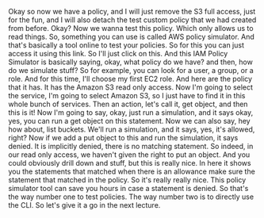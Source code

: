 
<v Instructor>Okay so now we have a policy,</v>
and I will just remove the S3 full access,
just for the fun, and I will also detach
the test custom policy that we had created from before.
Okay? Now we wanna test this policy.
Which only allows us to read things.
So, something you can use is called AWS policy simulator.
And that's basically a tool online to test your policies.
So for this you can just access it using this link.
So I'll just click on this.
And this IAM Policy Simulator is basically saying,
okay, what policy do we have?
and then, how do we simulate stuff?
So for example, you can look for a user, a group, or a role.
And for this time, I'll choose my first EC2 role.
And here are the policy that it has.
It has the Amazon S3 read only access.
Now I'm going to select the service,
I'm going to select Amazon S3,
so I just have to find it in this whole bunch of services.
Then an action, let's call it, get object,
and then this is it!
Now I'm going to say, okay, just run a simulation,
and it says okay, yes, you can run a get object
on this statement.
Now we can also say, hey how about, list buckets.
We'll run a simulation, and it says,
yes, it's allowed, right?
Now if we add a put object to this
and run the simulation, it says denied.
It is implicitly denied,
there is no matching statement.
So indeed, in our read only access,
we haven't given the right to put an object.
And you could obviously drill down and stuff,
but this is really nice.
In here it shows you the statements
that matched when there is an allowance
make sure the statement that matched in the policy.
So it's really really nice.
This policy simulator tool can save you hours
in case a statement is denied.
So that's the way number one to test policies.
The way number two is to directly use the CLI.
So let's give it a go in the next lecture.